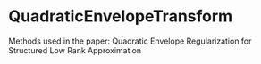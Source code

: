 # QuadraticEnvelopeTransform
Methods used in the paper: Quadratic Envelope Regularization for Structured Low Rank Approximation
